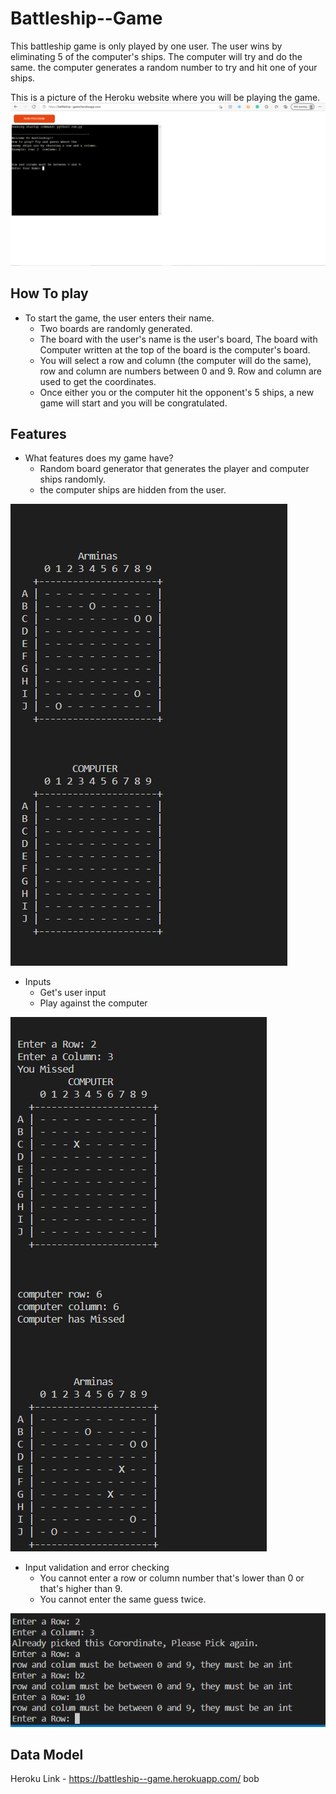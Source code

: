 # Battleship--Game
This battleship game is only played by one user. 
The user wins by eliminating 5 of the computer's ships.
The computer will try and do the same. the computer generates a random number to try and hit one of your ships.

This is a picture of the Heroku website where you will be playing the game.
![Heroku Game page](Game.PNG)
## How To play
* To start the game, the user enters their name.
   + Two boards are randomly generated. 
   + The board with the user's name is the user's board, The board with Computer written at the top of the board is the computer's board. 
   + You will select a row and column (the computer will do the same), row and column are numbers between 0 and 9. Row and column are used to get the coordinates. 
   + Once either you or the computer hit the opponent's 5 ships, a new game will start and you will be congratulated. 

## Features
* What features does my game have?
   + Random board generator that generates the player and computer ships randomly.
   + the computer ships are hidden from the user.
   
![random generator](random-generator.PNG)
* Inputs
   + Get's user input
   + Play against the computer

![Computer and user inputs](inputs.PNG)
* Input validation and error checking
   + You cannot enter a row or column number that's lower than 0 or that's higher than 9.
   + You cannot enter the same guess twice. 

![input Validations](validation.PNG)

## Data Model
Heroku Link - https://battleship--game.herokuapp.com/
bob
